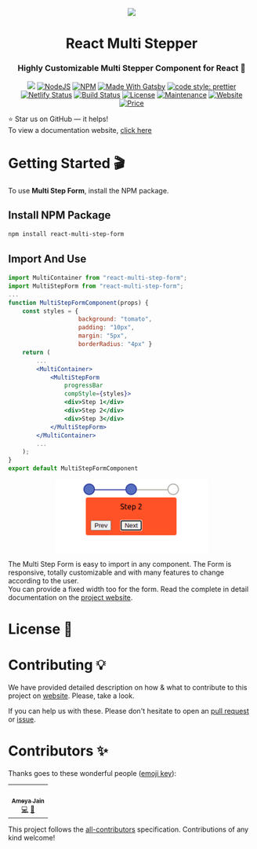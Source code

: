<p align="center"> 
    <img src="./doc/images/logo-manifest.png" align="center" height="150"></img>
</p>

<h1 align="center">React Multi Stepper</h1> 
<h3 align="center"> Highly Customizable Multi Stepper Component for React 🚀 </h3>

<p align="center">
  <a href="https://hits.seeyoufarm.com"><img src="https://hits.seeyoufarm.com/api/count/incr/badge.svg?url=https%3A%2F%2Fgithub.com%2Fashutosh1919%2Freact-awesome-loaders&count_bg=%2379C83D&title_bg=%23555555&icon=&icon_color=%23E7E7E7&title=hits&edge_flat=false"/></a>
  <a href="https://nodejs.org/en/blog/release/v12.18.3/"><img alt="NodeJS" src="https://img.shields.io/badge/node-12.18.3-important?style=flat-square" /></a>
  <a href="https://www.npmjs.com/package/npm/v/6.14.6"><img alt="NPM" src="https://img.shields.io/badge/npm-6.14.6-61DAFB?style=flat-square" /></a>
  <a href="https://www.gatsbyjs.com/"><img alt="Made With Gatsby" src="https://img.shields.io/badge/made%20with-gatsby-blueviolet?style=flat-square" /></a>
  <a href="https://github.com/prettier/prettier"><img alt="code style: prettier" src="https://img.shields.io/badge/code_style-prettier-ff69b4.svg?style=flat-square?style=flat-square" /></a>
  <br/>
  <a href="https://app.netlify.com/sites/awesome-loaders/deploys"><img alt="Netlify Status" src="https://api.netlify.com/api/v1/badges/d9df8e0f-f743-488a-bebb-880c81383d35/deploy-status?style=flat-square" /></a>
  <a href="https://travis-ci.org/badges/badgerbadgerbadger"><img alt="Build Status" src="http://img.shields.io/travis/badges/badgerbadgerbadger.svg?style=flat-square?style=flat-square" /></a>
  <a href="http://badges.mit-license.org/"><img alt="License" src="http://img.shields.io/:license-mit-blue.svg?style=flat-square?style=flat-square" /></a>
  <a href="https://github.com/ashutosh1919/react-awesome-loaders/commits/main"><img alt="Maintenance" src="https://img.shields.io/badge/maintained-yes-green.svg?style=flat-square" /></a>
  <a href="https://awesome-loaders.netlify.app/"><img alt="Website" src="https://img.shields.io/badge/website-up-yellow?style=flat-square" /></a>
  <a href="https://img.shields.io/badge/price-free-ff69b4"><img alt="Price" src="https://img.shields.io/badge/price-free-ff69b4?style=flat-square" /></a>
</p>

<!-- Add GIF of working -->

:star: Star us on GitHub — it helps!  
To view a documentation website, [click here]()

# Getting Started 🎬

To use **Multi Step Form**, install the NPM package.

## Install NPM Package

```bash
npm install react-multi-step-form
```

## Import And Use

```jsx highlight={1,6}
import MultiContainer from "react-multi-step-form";
import MultiStepForm from "react-multi-step-form";
...
function MultiStepFormComponent(props) {
    const styles = {
                    background: "tomato",
                    padding: "10px",
                    margin: "5px",
                    borderRadius: "4px" }
    return (
        ...
        <MultiContainer>
            <MultiStepForm
                progressBar
                compStyle={styles}>
                <div>Step 1</div>
                <div>Step 2</div>
                <div>Step 3</div>
            </MultiStepForm>
        </MultiContainer>
        ...
    );
}
export default MultiStepFormComponent
```

<p align="center"> 
    <img src="./src/images/defaultForm.png" align="center" height="150"></img>
</p>

The Multi Step Form is easy to import in any component.
The Form is responsive, totally customizable and with many features to change according to the user.  
You can provide a fixed width too for the form.
Read the complete in detail documentation on the [project website]().

# License 📄

<!-- This project is licensed under the MIT License - see the [LICENSE.md](https://github.com/ashutosh1919/react-awesome-loaders/blob/main/LICENSE) file for details.
You can use this project for personal as well as commercial purposes. But if you think you have modified the project and built something really good, we will humbly request you to raise the pull request and share with the opensource community. -->

<!-- Add LICENSE here -->

# Contributing 💡

We have provided detailed description on how & what to contribute to this project on [website](https://awesome-loaders.netlify.app/docs/contributing/). Please, take a look.

If you can help us with these. Please don't hesitate to open an [pull request](https://github.com/ashutosh1919/react-awesome-loaders/pulls) or [issue](https://github.com/ashutosh1919/react-awesome-loaders/issues).

# Contributors ✨

Thanks goes to these wonderful people ([emoji key](https://allcontributors.org/docs/en/emoji-key)):

<!-- ALL-CONTRIBUTORS-LIST:START - Do not remove or modify this section -->
<!-- prettier-ignore-start -->
<!-- markdownlint-disable -->
<table>
  <tr>
    <td align="center"><a href="https://github.com/AmeyaJain-25"><img src="https://avatars.githubusercontent.com/u/66305085?v=4" width="100px;" alt=""/><br /><sub><b>Ameya Jain</b></sub></a><br /><a href="https://github.com/AmeyaJain-25/" title="Code">💻</a> <a href="https://github.com/ashutosh1919/react-awesome-loaders/commits?author=ashutosh1919" title="Documentation">📖</a>
  </tr>
</table>

This project follows the [all-contributors](https://github.com/all-contributors/all-contributors) specification. Contributions of any kind welcome!
